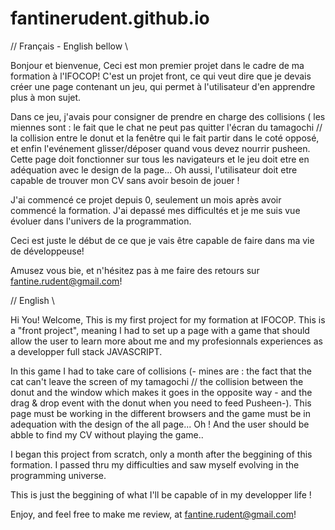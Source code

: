 # fantinerudent.github.io

// Français - English bellow \\

Bonjour et bienvenue,
Ceci est mon premier projet dans le cadre de ma formation à l'IFOCOP! 
C'est un projet front, ce qui veut dire que je devais créer une page contenant un jeu, qui permet à l'utilisateur d'en apprendre 
plus à mon sujet.

Dans ce jeu, j'avais pour consigner de prendre en charge des collisions ( les miennes sont : le fait que le chat ne peut pas quitter l'écran
du tamagochi // la collision entre le donut et la fenêtre qui le fait partir dans le coté opposé, et enfin l'evénement glisser/déposer quand 
vous devez nourrir pusheen. Cette page doit fonctionner sur tous les navigateurs et le jeu doit etre en adéquation avec le design de la page... 
Oh aussi, l'utilisateur doit etre capable de trouver mon CV sans avoir besoin de jouer !

J'ai commencé ce projet depuis 0, seulement un mois après avoir commencé la formation. J'ai depassé mes difficultés et je me suis vue évoluer 
dans l'univers de la programmation.

Ceci est juste le début de ce que je vais être capable de faire dans ma vie de développeuse!

Amusez vous bie, et n'hésitez pas à me faire des retours  sur fantine.rudent@gmail.com!

// English \\

Hi You!
Welcome,
This is my first project for my formation at IFOCOP.
This is a "front project", meaning I had to set up a page with a game that should allow the user to learn more about me and my 
profesionnals experiences as a developper full stack JAVASCRIPT.

In this game I had to take care of collisions (- mines are : the fact that the cat can't leave the screen of my tamagochi // the collision 
between the donut and the window which makes it goes in the opposite way - and the drag & drop event with the donut when you need to feed 
Pusheen-). This page must be working  in the different browsers and the game must be in adequation with the design of the all page... 
Oh ! And the user should be abble to find my CV without playing the game..

I began this project from scratch, only a month after the beggining of this formation. I passed thru my difficulties and saw myself 
evolving  in the programming universe. 

This is just the beggining of what I'll be capable of in my developper life !

Enjoy, and feel free to make me review,  at fantine.rudent@gmail.com! 



